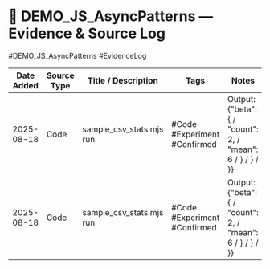# 📜 DEMO_JS_AsyncPatterns — Evidence & Source Log
#DEMO_JS_AsyncPatterns #EvidenceLog

| Date Added | Source Type | Title / Description | Tags | Notes |
|------------|-------------|---------------------|------|-------|
| 2025-08-18 | Code | sample_csv_stats.mjs run | #Code #Experiment #Confirmed | Output: {"beta": { / "count": 2, / "mean": 6 / } / } / }} |
| 2025-08-18 | Code | sample_csv_stats.mjs run | #Code #Experiment #Confirmed | Output: {"beta": { / "count": 2, / "mean": 6 / } / } / }} |
